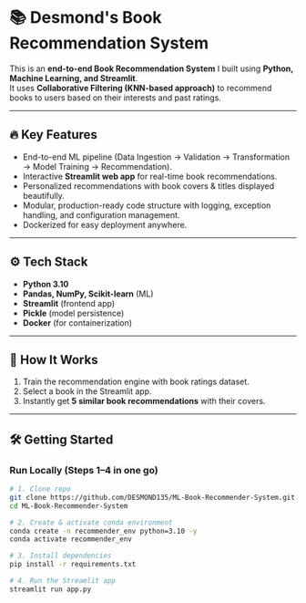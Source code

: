 # 📚 Desmond's Book Recommendation System

This is an **end-to-end Book Recommendation System** I built using **Python, Machine Learning, and Streamlit**.  
It uses **Collaborative Filtering (KNN-based approach)** to recommend books to users based on their interests and past ratings.

---

## 🔥 Key Features
- End-to-end ML pipeline (Data Ingestion → Validation → Transformation → Model Training → Recommendation).  
- Interactive **Streamlit web app** for real-time book recommendations.  
- Personalized recommendations with book covers & titles displayed beautifully.  
- Modular, production-ready code structure with logging, exception handling, and configuration management.  
- Dockerized for easy deployment anywhere.  

---

## ⚙️ Tech Stack
- **Python 3.10**  
- **Pandas, NumPy, Scikit-learn** (ML)  
- **Streamlit** (frontend app)  
- **Pickle** (model persistence)  
- **Docker** (for containerization)  

---

## 🚀 How It Works
1. Train the recommendation engine with book ratings dataset.  
2. Select a book in the Streamlit app.  
3. Instantly get **5 similar book recommendations** with their covers.  

---

## 🛠️ Getting Started

### Run Locally (Steps 1–4 in one go)
```bash
# 1. Clone repo
git clone https://github.com/DESMOND135/ML-Book-Recommender-System.git
cd ML-Book-Recommender-System

# 2. Create & activate conda environment
conda create -n recommender_env python=3.10 -y
conda activate recommender_env

# 3. Install dependencies
pip install -r requirements.txt

# 4. Run the Streamlit app
streamlit run app.py
